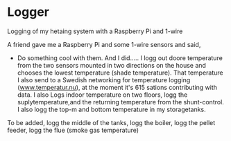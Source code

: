 Logger
======

Logging of my hetaing system with a Raspberry Pi and 1-wire

A friend gave me a Raspberry Pi and some 1-wire sensors and said, 
- Do something cool with them.
And I did.....
I logg out doore temperature from the two sensors mounted in two directions on the house
and chooses the lowest temperature (shade temperature). That temperature I also send to a Swedish networking for temperature logging (www.temperatur.nu), at the moment it's 615 sations contributing with data. 
I also Logs indoor temperature on two floors, logg the suplytemperature,and the returning temperature from the shunt-control.
I also logg the top-m and bottom temperature in my storagetanks.

To be added, logg the middle of the tanks, logg the boiler, logg the pellet feeder, logg the flue (smoke gas temperature)
